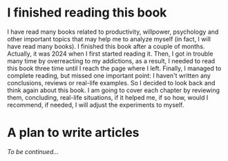 # I finished reading this book
I have read many books related to productivity, willpower, psychology and other important topics that may help me to analyze myself (in fact, I will have read many books). I finished this book after a couple of months. Actually, it was 2024 when I first started reading it. Then, I got in trouble many time by overreacting to my addictions, as a result, I needed to read this book three time until I reach the page where I left. Finally, I managed to complete reading, but missed one important point: I haven't written any conclusions, reviews or real-life examples. So I decided to look back and think again about this book. I am going to cover each chapter by reviewing them, concluding, real-life situations, if it helped me, if so how, would I recommend, if needed, I will adjust the experiments to myself. 
# A plan to write articles
*To be continued...*